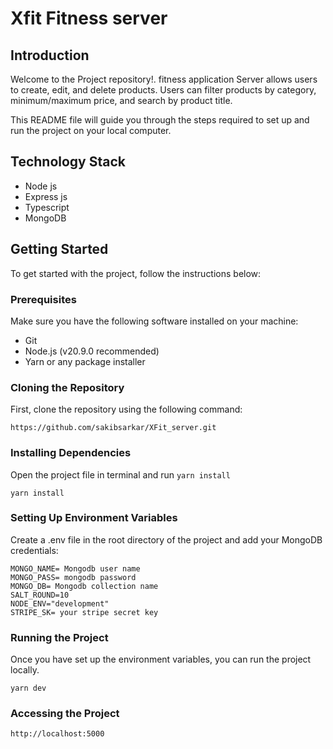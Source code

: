 # Xfit Fitness server

## Introduction

Welcome to the Project repository!.
fitness application Server allows users to create, edit, and delete products. Users can filter products by category, minimum/maximum price, and search by product title.

This README file will guide you through the steps required to set up and run the project on your local computer.

## Technology Stack

- Node js
- Express js
- Typescript
- MongoDB

## Getting Started

To get started with the project, follow the instructions below:

### Prerequisites

Make sure you have the following software installed on your machine:

- Git
- Node.js (v20.9.0 recommended)
- Yarn or any package installer

### Cloning the Repository

First, clone the repository using the following command:

```
https://github.com/sakibsarkar/XFit_server.git

```

### Installing Dependencies

Open the project file in terminal and run `yarn install`

```
yarn install

```

### Setting Up Environment Variables

Create a .env file in the root directory of the project and add your MongoDB credentials:

```
MONGO_NAME= Mongodb user name
MONGO_PASS= mongodb password
MONGO_DB= Mongodb collection name
SALT_ROUND=10
NODE_ENV="development"
STRIPE_SK= your stripe secret key
```

### Running the Project

Once you have set up the environment variables, you can run the project locally.

```
yarn dev

```

### Accessing the Project

```
http://localhost:5000
```
